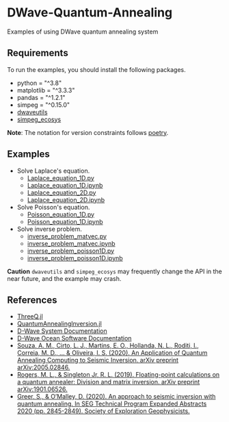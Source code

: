 # DWave-Quantum-Annealing
Examples of using DWave quantum annealing system

## Requirements
To run the examples, you should install the following packages.
- python = "^3.8"
- matplotlib = "^3.3.3"
- pandas = "^1.2.1"
- simpeg = "^0.15.0"
- [dwaveutils](https://github.com/yezhengkai/dwaveutils)
- [simpeg_ecosys](https://github.com/yezhengkai/simpeg_ecosys)

**Note**: The notation for version constraints follows [poetry](https://python-poetry.org/docs/dependency-specification/).

## Examples
- Solve Laplace's equation.
  - [Laplace_equation_1D.py](./examples/Laplace_equation_1D.py)
  - [Laplace_equation_1D.ipynb](examples/Laplace_equation_1D.ipynb)
  - [Laplace_equation_2D.py](examples/Laplace_equation_2D.py) 
  - [Laplace_equation_2D.ipynb](examples/Laplace_equation_2D.ipynb)
- Solve Poisson's equation.
  - [Poisson_equation_1D.py](./examples/Poisson_equation_1D.py)
  - [Poisson_equation_1D.ipynb](examples/Poisson_equation_1D.ipynb)
- Solve inverse problem.
  - [inverse_problem_matvec.py](./examples/inverse_problem_matvec.py)
  - [inverse_problem_matvec.ipynb](./examples/inverse_problem_matvec.ipynb)
  - [inverse_problem_poisson1D.py](./examples/inverse_problem_poisson1D.py)
  - [inverse_problem_poisson1D.ipynb](./examples/inverse_problem_poisson1D.ipynb)

**Caution**
`dwaveutils` and `simpeg_ecosys` may frequently change the API in the near future, and the example may crash.

## References
- [ThreeQ.jl](https://github.com/omalled/ThreeQ.jl)
- [QuantumAnnealingInversion.jl](https://github.com/sygreer/QuantumAnnealingInversion.jl)
- [D-Wave System Documentation](https://docs.dwavesys.com/docs/latest/index.html#)
- [D-Wave Ocean Software Documentation](https://docs.ocean.dwavesys.com/en/latest/getting_started.html)
- [Souza, A. M., Cirto, L. J., Martins, E. O., Hollanda, N. L., Roditi, I., Correia, M. D., ... & Oliveira, I. S. (2020). An Application of Quantum Annealing Computing to Seismic Inversion. arXiv preprint arXiv:2005.02846.](https://arxiv.org/abs/2005.02846)
- [Rogers, M. L., & Singleton Jr, R. L. (2019). Floating-point calculations on a quantum annealer: Division and matrix inversion. arXiv preprint arXiv:1901.06526.](https://arxiv.org/abs/1901.06526)
- [Greer, S., & O’Malley, D. (2020). An approach to seismic inversion with quantum annealing. In SEG Technical Program Expanded Abstracts 2020 (pp. 2845-2849). Society of Exploration Geophysicists.](http://www.sygreer.com/research/papers/greer_seisquant_seg_2020.pdf)
